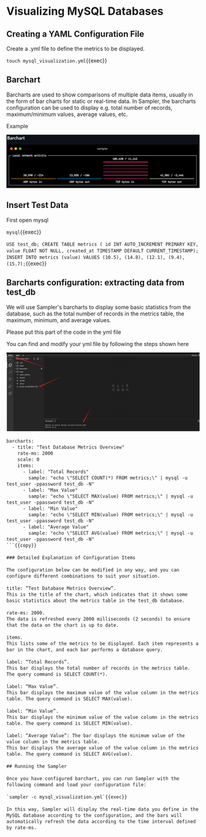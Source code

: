 # Visualizing MySQL Databases

## Creating a YAML Configuration File

Create a .yml file to define the metrics to be displayed.

`touch mysql_visualization.yml`{{exec}}

## Barchart

Barcharts are used to show comparisons of multiple data items, usually in the form of bar charts for static or real-time data. In Sampler, the barcharts configuration can be used to display e.g. total number of records, maximum/minimum values, average values, etc.

Example

![Mysql Status](./img/bar.png)

## Insert Test Data

First open mysql

`mysql`{{exec}}

`USE test_db; CREATE TABLE metrics ( id INT AUTO_INCREMENT PRIMARY KEY, value FLOAT NOT NULL, created_at TIMESTAMP DEFAULT CURRENT_TIMESTAMP); INSERT INTO metrics (value) VALUES (10.5), (14.8), (12.1), (9.4), (15.7);`{{exec}}


## Barcharts configuration: extracting data from test_db

We will use Sampler's barcharts to display some basic statistics from the database, such as the total number of records in the metrics table, the maximum, minimum, and average values.

Please put this part of the code in the yml file

You can find and modify your yml file by following the steps shown here

![Where is yml?](./img/bar1.png)


```
barcharts:
  - title: "Test Database Metrics Overview"
    rate-ms: 2000
    scale: 0
    items:
      - label: "Total Records"
        sample: "echo \"SELECT COUNT(*) FROM metrics;\" | mysql -u test_user -ppassword test_db -N"
      - label: "Max Value"
        sample: "echo \"SELECT MAX(value) FROM metrics;\" | mysql -u test_user -ppassword test_db -N"
      - label: "Min Value"
        sample: "echo \"SELECT MIN(value) FROM metrics;\" | mysql -u test_user -ppassword test_db -N"
      - label: "Average Value"
        sample: "echo \"SELECT AVG(value) FROM metrics;\" | mysql -u test_user -ppassword test_db -N"
```{{copy}}

### Detailed Explanation of Configuration Items

The configuration below can be modified in any way, and you can configure different combinations to suit your situation.

title: “Test Database Metrics Overview”.
This is the title of the chart, which indicates that it shows some basic statistics about the metrics table in the test_db database.

rate-ms: 2000.
The data is refreshed every 2000 milliseconds (2 seconds) to ensure that the data on the chart is up to date.

items.
This lists some of the metrics to be displayed. Each item represents a bar in the chart, and each bar performs a database query.

label: “Total Records”.
This bar displays the total number of records in the metrics table. The query command is SELECT COUNT(*).

label: “Max Value”.
This bar displays the maximum value of the value column in the metrics table. The query command is SELECT MAX(value).

label: “Min Value”.
This bar displays the minimum value of the value column in the metrics table. The query command is SELECT MIN(value).

label: “Average Value”: The bar displays the minimum value of the value column in the metrics table.
This bar displays the average value of the value column in the metrics table. The query command is SELECT AVG(value).

## Running the Sampler

Once you have configured barchart, you can run Sampler with the following command and load your configuration file:

`sampler -c mysql_visualization.yml`{{exec}}

In this way, Sampler will display the real-time data you define in the MySQL database according to the configuration, and the bars will automatically refresh the data according to the time interval defined by rate-ms.








